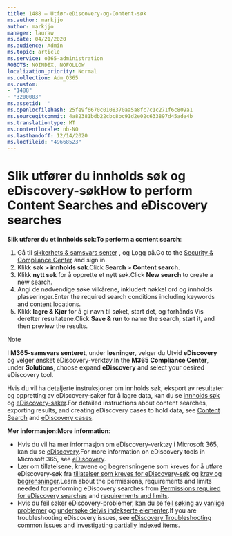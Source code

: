 ```yaml
---
title: 1488 – Utfør-eDiscovery-og-Content-søk
ms.author: markjjo
author: markjjo
manager: lauraw
ms.date: 04/21/2020
ms.audience: Admin
ms.topic: article
ms.service: o365-administration
ROBOTS: NOINDEX, NOFOLLOW
localization_priority: Normal
ms.collection: Adm_O365
ms.custom:
- "1488"
- "3200003"
ms.assetid: ''
ms.openlocfilehash: 25fe9f6670c0108370aa5a8fc7c1c271f6c809a1
ms.sourcegitcommit: 4a82381bdb22cbc8bc91d2e02c633897d45ade4b
ms.translationtype: MT
ms.contentlocale: nb-NO
ms.lasthandoff: 12/14/2020
ms.locfileid: "49668523"
---
```

# <a name="how-to-perform-content-searches-and-ediscovery-searches"></a><span data-ttu-id="594da-102">Slik utfører du innholds søk og eDiscovery-søk</span><span class="sxs-lookup"><span data-stu-id="594da-102">How to perform Content Searches and eDiscovery searches</span></span>

<span data-ttu-id="594da-103">**Slik utfører du et innholds søk**:</span><span class="sxs-lookup"><span data-stu-id="594da-103">**To perform a content search**:</span></span>

1. <span data-ttu-id="594da-104">Gå til [sikkerhets & samsvars senter](https://protection.office.com) , og Logg på.</span><span class="sxs-lookup"><span data-stu-id="594da-104">Go to the [Security & Compliance Center](https://protection.office.com) and sign in.</span></span>
2. <span data-ttu-id="594da-105">Klikk **søk > innholds søk**.</span><span class="sxs-lookup"><span data-stu-id="594da-105">Click **Search > Content search**.</span></span>
3. <span data-ttu-id="594da-106">Klikk **nytt søk** for å opprette et nytt søk.</span><span class="sxs-lookup"><span data-stu-id="594da-106">Click **New search** to create a new search.</span></span>
4. <span data-ttu-id="594da-107">Angi de nødvendige søke vilkårene, inkludert nøkkel ord og innholds plasseringer.</span><span class="sxs-lookup"><span data-stu-id="594da-107">Enter the required search conditions including keywords and content locations.</span></span>
5. <span data-ttu-id="594da-108">Klikk **lagre & Kjør** for å gi navn til søket, start det, og forhånds Vis deretter resultatene.</span><span class="sxs-lookup"><span data-stu-id="594da-108">Click **Save & run** to name the search, start it, and then preview the results.</span></span>

> [!NOTE]
> <span data-ttu-id="594da-109">I **M365-samsvars senteret**, under **løsninger**, velger du Utvid **eDiscovery** og velger ønsket eDiscovery-verktøy.</span><span class="sxs-lookup"><span data-stu-id="594da-109">In the **M365 Compliance Center**, under **Solutions**, choose expand **eDiscovery** and select your desired eDiscovery tool.</span></span>

<span data-ttu-id="594da-110">Hvis du vil ha detaljerte instruksjoner om innholds søk, eksport av resultater og oppretting av eDiscovery-saker for å lagre data, kan du se [innholds søk](https://docs.microsoft.com/microsoft-365/compliance/content-search) og [eDiscovery-saker](https://docs.microsoft.com/microsoft-365/compliance/ediscovery-cases).</span><span class="sxs-lookup"><span data-stu-id="594da-110">For detailed instructions about content searches, exporting results, and creating eDiscovery cases to hold data, see [Content Search](https://docs.microsoft.com/microsoft-365/compliance/content-search) and [eDiscovery cases](https://docs.microsoft.com/microsoft-365/compliance/ediscovery-cases).</span></span>

<span data-ttu-id="594da-111">**Mer informasjon**:</span><span class="sxs-lookup"><span data-stu-id="594da-111">**More information**:</span></span>

- <span data-ttu-id="594da-112">Hvis du vil ha mer informasjon om eDiscovery-verktøy i Microsoft 365, kan du se [eDiscovery](https://docs.microsoft.com/microsoft-365/compliance/ediscovery).</span><span class="sxs-lookup"><span data-stu-id="594da-112">For more information on eDiscovery tools in Microsoft 365, see [eDiscovery](https://docs.microsoft.com/microsoft-365/compliance/ediscovery).</span></span>
- <span data-ttu-id="594da-113">Lær om tillatelsene, kravene og begrensningene som kreves for å utføre eDiscovery-søk fra [tillatelser som kreves for eDiscovery-søk](https://docs.microsoft.com/microsoft-365/compliance/assign-ediscovery-permissions) og [krav og begrensninger](https://docs.microsoft.com/microsoft-365/compliance/limits-for-content-search).</span><span class="sxs-lookup"><span data-stu-id="594da-113">Learn about the permissions, requirements and limits needed for performing eDiscovery searches from [Permissions required for eDiscovery searches](https://docs.microsoft.com/microsoft-365/compliance/assign-ediscovery-permissions) and [requirements and limits](https://docs.microsoft.com/microsoft-365/compliance/limits-for-content-search).</span></span>
- <span data-ttu-id="594da-114">Hvis du feil søker eDiscovery-problemer, kan du se [feil søking av vanlige problemer](https://docs.microsoft.com/microsoft-365/compliance/ediscovery-troubleshooting-common-issues) og [undersøke delvis indekserte elementer](https://docs.microsoft.com/microsoft-365/compliance/investigating-partially-indexed-items-in-ediscovery).</span><span class="sxs-lookup"><span data-stu-id="594da-114">If you are troubleshooting eDiscovery issues, see [eDiscovery Troubleshooting common issues](https://docs.microsoft.com/microsoft-365/compliance/ediscovery-troubleshooting-common-issues) and [investigating partially indexed items](https://docs.microsoft.com/microsoft-365/compliance/investigating-partially-indexed-items-in-ediscovery).</span></span>
